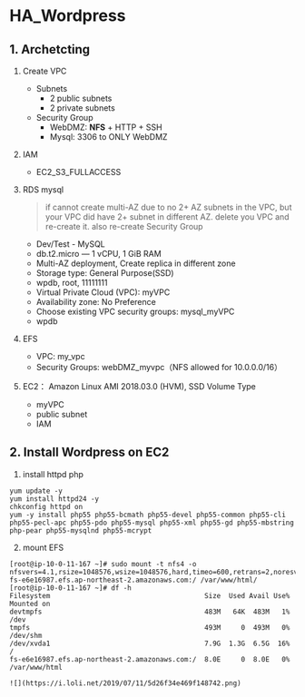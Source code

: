 # HA_Wordpress

## 1. Archetcting
1. Create VPC
    - Subnets
      - 2 public subnets
      - 2 private subnets
    - Security Group
      - WebDMZ: **NFS** + HTTP + SSH
      - Mysql: 3306 to ONLY WebDMZ
2. IAM
    - EC2_S3_FULLACCESS
3. RDS mysql
    > if cannot create multi-AZ due to no 2+ AZ subnets in the VPC, but your VPC did have 2+ subnet in different AZ. delete you VPC and re-create it. also re-create Security Group

    - Dev/Test - MySQL
    - db.t2.micro — 1 vCPU, 1 GiB RAM
    - Multi-AZ deployment, Create replica in different zone
    - Storage type: General Purpose(SSD)
    - wpdb, root, 11111111
    - Virtual Private Cloud (VPC): myVPC
    - Availability zone: No Preference
    - Choose existing VPC security groups: mysql_myVPC
    - wpdb
4. EFS
    - VPC: my_vpc
    - Security Groups: webDMZ_myvpc（NFS allowed for 10.0.0.0/16）
5. EC2： Amazon Linux AMI 2018.03.0 (HVM), SSD Volume Type
    - myVPC
    - public subnet
    - IAM
## 2. Install Wordpress on EC2
1. install httpd php
```
yum update -y
yum install httpd24 -y
chkconfig httpd on
yum -y install php55 php55-bcmath php55-devel php55-common php55-cli php55-pecl-apc php55-pdo php55-mysql php55-xml php55-gd php55-mbstring php-pear php55-mysqlnd php55-mcrypt
```
2. mount EFS
```
[root@ip-10-0-11-167 ~]# sudo mount -t nfs4 -o nfsvers=4.1,rsize=1048576,wsize=1048576,hard,timeo=600,retrans=2,noresvport fs-e6e16987.efs.ap-northeast-2.amazonaws.com:/ /var/www/html/
[root@ip-10-0-11-167 ~]# df -h
Filesystem                                      Size  Used Avail Use% Mounted on
devtmpfs                                        483M   64K  483M   1% /dev
tmpfs                                           493M     0  493M   0% /dev/shm
/dev/xvda1                                      7.9G  1.3G  6.5G  16% /
fs-e6e16987.efs.ap-northeast-2.amazonaws.com:/  8.0E     0  8.0E   0% /var/www/html
```
    ![](https://i.loli.net/2019/07/11/5d26f34e469f148742.png)
